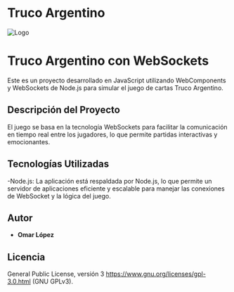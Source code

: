 # Truco Argentino

![Logo](truco-arg-websocket/API/assets/img/LOGO.png)

# Truco Argentino con WebSockets

Este es un proyecto desarrollado en JavaScript utilizando WebComponents y WebSockets de Node.js para simular el juego de cartas Truco Argentino.

## Descripción del Proyecto

El juego se basa en la tecnología WebSockets para facilitar la comunicación en tiempo real entre los jugadores, lo que permite partidas interactivas y emocionantes.

## Tecnologías Utilizadas

-Node.js: La aplicación está respaldada por Node.js, lo que permite un servidor de aplicaciones eficiente y escalable para manejar las conexiones de WebSocket y la lógica del juego.

## Autor

- **Omar López**


## Licencia

 General Public License, versión 3 https://www.gnu.org/licenses/gpl-3.0.html (GNU GPLv3).